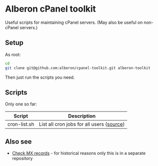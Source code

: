 # Alberon cPanel toolkit

Useful scripts for maintaining cPanel servers. (May also be useful on non-cPanel servers.)

## Setup

As root:

```bash
cd
git clone git@github.com:alberon/cpanel-toolkit.git alberon-toolkit
```

Then just run the scripts you need.

## Scripts

Only one so far:

Script       | Description
-------------|-------------
cron-list.sh | List all cron jobs for all users ([source](http://stackoverflow.com/a/137173))

## Also see

- [Check MX records](https://github.com/alberon/check-mx-records) - for historical reasons only this is in a separate repository

